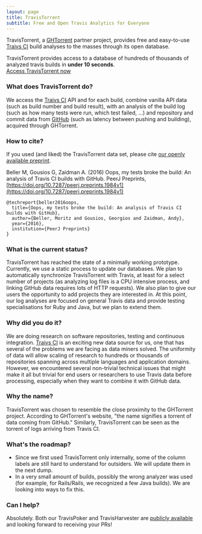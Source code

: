 ```yaml
---
layout: page
title: TravisTorrent
subtitle: Free and Open Travis Analytics for Everyone
---
```


TravisTorrent, a [GHTorrent](http://ghtorrent.org/) partner project, provides free and easy-to-use [Traivs CI](http://www.travisci.com) build analyses to the masses through its open database.


<div class="main-explain-area jumbotron">
TravisTorrent provides access to a database of hundreds of thousands of analyzed travis builds in <strong>under 10 seconds</strong>.
  <div class="get-started-wrap">
    <a class="btn btn-success btn-lg get-started-btn" href="page_access">Access TravisTorrent now</a>
  </div>
</div>

### What does TravisTorrent do?
We access the [Traivs CI](http://www.travisci.com) API and for each build, combine vanilla API data (such as build number and build result), with an analysis of the build log (such as how many tests were run, which test failed, ...) and repository and commit data from [GitHub](http://www.github.com) (such as latency between pushing and building), acquired through GHTorrent.

### How to cite?
If you used (and liked) the TravisTorrent data set, please cite [our openly available preprint](https://peerj.com/preprints/1984.pdf).

Beller M, Gousios G, Zaidman A. (2016) Oops, my tests broke the build: An analysis of Travis CI builds with GitHub. PeerJ Preprints, [https://doi.org/10.7287/peerj.preprints.1984v1](https://doi.org/10.7287/peerj.preprints.1984v1)

	@techreport{beller2016oops,
	  title={Oops, my tests broke the build: An analysis of Travis CI builds with GitHub},
	  author={Beller, Moritz and Gousios, Georgios and Zaidman, Andy},
	  year={2016},
	  institution={PeerJ Preprints}
	}


### What is the current status?
TravisTorrent has reached the state of a minimally working prototype. Currently, we use a static process to update our databases. We plan to automatically synchronize TravisTorrent with Travis, at least for a select number of projects (as analyzing log files is a CPU intensive process, and linking GitHub data requires lots of HTTP requests). We also plan to give our users the opportunity to add projects they are interested in.
At this point, our log analyses are focused on general Travis data and provide testing specialisations for Ruby and Java, but we plan to extend them.

### Why did you do it?
We are doing research on software repositories, testing and continuous integration. [Traivs CI](http://www.travisci.com)  is an exciting new data source for us, one that has several of the problems we are facing as data miners solved. The uniformity of data will allow scaling of research to hundreds or thousands of repositories spanning across multiple languages and application domains. However, we encountered several non-trivial technical issues that might make it all but trivial for end users or researchers to use Travis data before processing, especially when they want to combine it with GitHub data.

### Why the name?
TravisTorrent was chosen to resemble the close proximity to the GHTorrent project. According to GHTorrent's website, "the name signifies a torrent of data coming from GitHub." Similarly, TravisTorrent can be seen as the torrent of logs arriving from Travis CI.

### What's the roadmap?
- Since we first used TravisTorrent only internally, some of the column labels are still hard to understand for outsiders. We will update them in the next dump.
- In a very small amount of builds, possibly the wrong analyzer was used (for example, for Rails/Rails, we recognized a few Java builds). We are looking into ways to fix this.

### Can I help?
Absolutely. Both our TravisPoker and TravisHarvester are [publicly available](https://github.com/Inventitech/travis-analysis) and looking forward to receiving your PRs!

